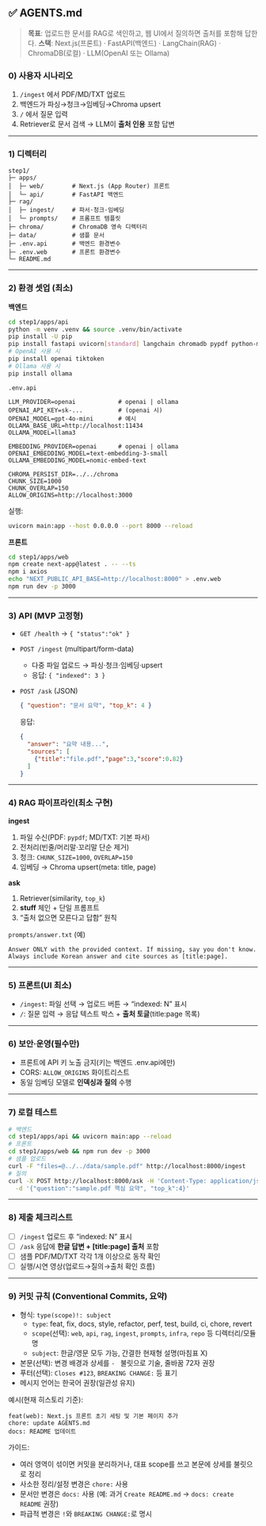 ## ✅ AGENTS.md

> **목표**: 업로드한 문서를 RAG로 색인하고, 웹 UI에서 질의하면 출처를 포함해 답한다.
> **스택**: Next.js(프론트) · FastAPI(백엔드) · LangChain(RAG) · ChromaDB(로컬) · LLM(OpenAI 또는 Ollama)

### 0) 사용자 시나리오

1. `/ingest` 에서 PDF/MD/TXT 업로드
2. 백엔드가 파싱→청크→임베딩→Chroma upsert
3. `/` 에서 질문 입력
4. Retriever로 문서 검색 → LLM이 **출처 인용** 포함 답변

---

### 1) 디렉터리

```
step1/
├─ apps/
│  ├─ web/        # Next.js (App Router) 프론트
│  └─ api/        # FastAPI 백엔드
├─ rag/
│  ├─ ingest/     # 파서·청크·임베딩
│  └─ prompts/    # 프롬프트 템플릿
├─ chroma/        # ChromaDB 영속 디렉터리
├─ data/          # 샘플 문서
├─ .env.api       # 백엔드 환경변수
├─ .env.web       # 프론트 환경변수
└─ README.md
```

---

### 2) 환경 셋업 (최소)

**백엔드**

```bash
cd step1/apps/api
python -m venv .venv && source .venv/bin/activate
pip install -U pip
pip install fastapi uvicorn[standard] langchain chromadb pypdf python-multipart
# OpenAI 사용 시
pip install openai tiktoken
# Ollama 사용 시
pip install ollama
```

`.env.api`

```
LLM_PROVIDER=openai            # openai | ollama
OPENAI_API_KEY=sk-...          # (openai 시)
OPENAI_MODEL=gpt-4o-mini       # 예시
OLLAMA_BASE_URL=http://localhost:11434
OLLAMA_MODEL=llama3

EMBEDDING_PROVIDER=openai      # openai | ollama
OPENAI_EMBEDDING_MODEL=text-embedding-3-small
OLLAMA_EMBEDDING_MODEL=nomic-embed-text

CHROMA_PERSIST_DIR=../../chroma
CHUNK_SIZE=1000
CHUNK_OVERLAP=150
ALLOW_ORIGINS=http://localhost:3000
```

실행:

```bash
uvicorn main:app --host 0.0.0.0 --port 8000 --reload
```

**프론트**

```bash
cd step1/apps/web
npm create next-app@latest . -- --ts
npm i axios
echo "NEXT_PUBLIC_API_BASE=http://localhost:8000" > .env.web
npm run dev -p 3000
```

---

### 3) API (MVP 고정형)

* `GET /health` → `{ "status":"ok" }`
* `POST /ingest` (multipart/form-data)

  * 다중 파일 업로드 → 파싱·청크·임베딩·upsert
  * 응답: `{ "indexed": 3 }`
* `POST /ask` (JSON)

  ```json
  { "question": "문서 요약", "top_k": 4 }
  ```

  응답:

  ```json
  {
    "answer": "요약 내용...",
    "sources": [
      {"title":"file.pdf","page":3,"score":0.82}
    ]
  }
  ```

---

### 4) RAG 파이프라인(최소 구현)

**ingest**

1. 파일 수신(PDF: `pypdf`; MD/TXT: 기본 파서)
2. 전처리(빈줄/머리말·꼬리말 단순 제거)
3. 청크: `CHUNK_SIZE=1000`, `OVERLAP=150`
4. 임베딩 → Chroma upsert(meta: title, page)

**ask**

1. Retriever(similarity, `top_k`)
2. **stuff** 체인 + 단일 프롬프트
3. “출처 없으면 모른다고 답함” 원칙

`prompts/answer.txt` (예)

```
Answer ONLY with the provided context. If missing, say you don't know.
Always include Korean answer and cite sources as [title:page].
```

---

### 5) 프론트(UI 최소)

* `/ingest`: 파일 선택 → 업로드 버튼 → “indexed: N” 표시
* `/`: 질문 입력 → 응답 텍스트 박스 + **출처 토글**(title\:page 목록)

---

### 6) 보안·운영(필수만)

* 프론트에 API 키 노출 금지(키는 백엔드 .env.api에만)
* CORS: `ALLOW_ORIGINS` 화이트리스트
* 동일 임베딩 모델로 **인덱싱과 질의** 수행

---

### 7) 로컬 테스트

```bash
# 백엔드
cd step1/apps/api && uvicorn main:app --reload
# 프론트
cd step1/apps/web && npm run dev -p 3000
# 샘플 업로드
curl -F "files=@../../data/sample.pdf" http://localhost:8000/ingest
# 질의
curl -X POST http://localhost:8000/ask -H 'Content-Type: application/json' \
  -d '{"question":"sample.pdf 핵심 요약", "top_k":4}'
```

---

### 8) 제출 체크리스트

* [ ] `/ingest` 업로드 후 “indexed: N” 표시
* [ ] `/ask` 응답에 **한글 답변 + \[title\:page] 출처** 포함
* [ ] 샘플 PDF/MD/TXT 각각 1개 이상으로 동작 확인
* [ ] 실행/시연 영상(업로드→질의→출처 확인 흐름)

---

### 9) 커밋 규칙 (Conventional Commits, 요약)

- 형식: `type(scope)!: subject`
  - `type`: feat, fix, docs, style, refactor, perf, test, build, ci, chore, revert
  - `scope`(선택): `web`, `api`, `rag`, `ingest`, `prompts`, `infra`, `repo` 등 디렉터리/모듈명
  - `subject`: 한글/영문 모두 가능, 간결한 현재형 설명(마침표 X)
- 본문(선택): 변경 배경과 상세를 `- ` 불릿으로 기술, 줄바꿈 72자 권장
- 푸터(선택): `Closes #123`, `BREAKING CHANGE:` 등 표기
- 메시지 언어는 한국어 권장(일관성 유지)

예시(현재 히스토리 기준):

```
feat(web): Next.js 프론트 초기 세팅 및 기본 페이지 추가
chore: update AGENTS.md
docs: README 업데이트
```

가이드:

- 여러 영역이 섞이면 커밋을 분리하거나, 대표 scope를 쓰고 본문에 상세를 불릿으로 정리
- 사소한 정리/설정 변경은 `chore:` 사용
- 문서만 변경은 `docs:` 사용 (예: 과거 `Create README.md` → `docs: create README` 권장)
- 파급적 변경은 `!`와 `BREAKING CHANGE:`로 명시
